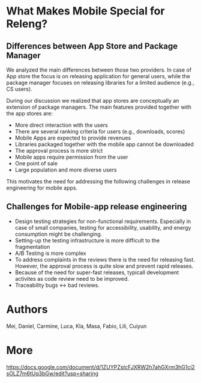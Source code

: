 # What Makes Mobile Special for Releng?

## Differences between App Store and Package Manager

We analyzed the main differences between those two providers. In case of App store the focus is on releasing application for general users, while the package manager focuses on releasing libraries for a limited audience (e.g., CS users).

During our discussion we realized that app stores are conceptually an extension of package managers. The main features provided together with the app stores are:

- More direct interaction with the users
- There are several ranking criteria for users (e.g., downloads, scores)
- Mobile Apps are expected to provide revenues
- Libraries packaged together with the mobile app cannot be downloaded
- The approval process is more strict
- Mobile apps require permission from the user
- One point of sale
- Large population and more diverse users

This motivates the need for addressing the following challenges in release engineering for mobile apps.

## Challenges for Mobile-app release engineering

- Design testing strategies for non-functional requirements. Especially in case of small companies, testing for accessibility, usability, and energy consumption might be challenging.
- Setting-up the testing infrastructure is more difficult to the fragmentation
- A/B Testing is more complex
- To address complaints in the reviews there is the need for releasing fast. However, the approval process is quite slow and prevent rapid releases.
- Because of the need for super-fast releases, typicall development activites as code review need to be improved.
- Traceability bugs <-> bad reviews.

# Authors
Mei, Daniel, Carmine, Luca, Kla, Masa, Fabio, Lili, Cuiyun

# More

https://docs.google.com/document/d/1ZUYPZstcFJXRW2h7ahGXrm3hG1ci2sOLZ7m6tUq3bGw/edit?usp=sharing
